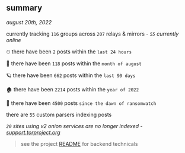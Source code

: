
## summary
_august 20th, 2022_

currently tracking `116` groups across `207` relays & mirrors - _`55` currently online_

⏲ there have been `2` posts within the `last 24 hours`

🦈 there have been `118` posts within the `month of august`

🪐 there have been `662` posts within the `last 90 days`

🏚 there have been `2214` posts within the `year of 2022`

🦕 there have been `4500` posts `since the dawn of ransomwatch`

there are `55` custom parsers indexing posts

_`20` sites using v2 onion services are no longer indexed - [support.torproject.org](https://support.torproject.org/onionservices/v2-deprecation/)_

> see the project [README](https://github.com/joshhighet/ransomwatch#ransomwatch--) for backend technicals
